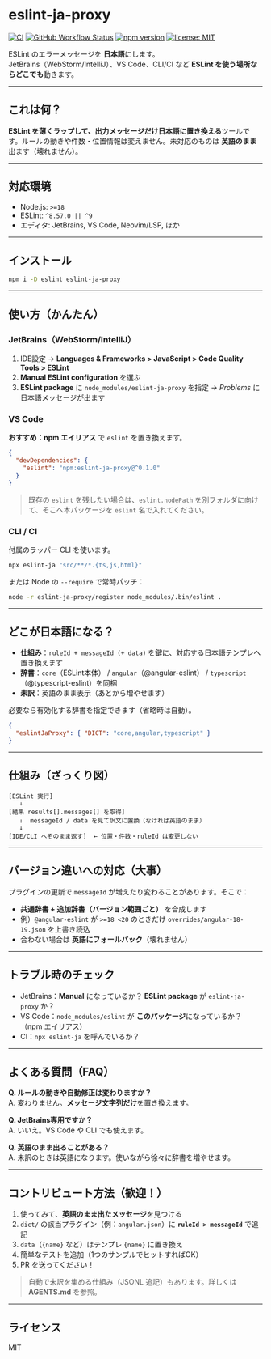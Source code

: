 # eslint-ja-proxy

[![CI](https://github.com/ayumuwall/eslint-ja-proxy/actions/workflows/ci.yml/badge.svg)](https://github.com/ayumuwall/eslint-ja-proxy/actions/workflows/ci.yml)
[![GitHub Workflow Status](https://img.shields.io/github/actions/workflow/status/ayumuwall/eslint-ja-proxy/ci.yml?branch=main&label=tests)](https://github.com/ayumuwall/eslint-ja-proxy/actions/workflows/ci.yml)
[![npm version](https://img.shields.io/npm/v/eslint-ja-proxy.svg)](https://www.npmjs.com/package/eslint-ja-proxy)
[![license: MIT](https://img.shields.io/badge/license-MIT-blue.svg)](LICENSE)

ESLint のエラーメッセージを **日本語**にします。  
JetBrains（WebStorm/IntelliJ）、VS Code、CLI/CI など **ESLint を使う場所ならどこでも**動きます。

---

## これは何？
**ESLint を薄くラップして、出力メッセージだけ日本語に置き換える**ツールです。ルールの動きや件数・位置情報は変えません。未対応のものは **英語のまま**出ます（壊れません）。

---

## 対応環境
- Node.js: `>=18`
- ESLint: `^8.57.0 || ^9`
- エディタ: JetBrains, VS Code, Neovim/LSP, ほか

---

## インストール
```bash
npm i -D eslint eslint-ja-proxy
```

---

## 使い方（かんたん）
### JetBrains（WebStorm/IntelliJ）
1. IDE設定 → **Languages & Frameworks > JavaScript > Code Quality Tools > ESLint**
2. **Manual ESLint configuration** を選ぶ
3. **ESLint package** に `node_modules/eslint-ja-proxy` を指定
→ *Problems* に日本語メッセージが出ます

### VS Code
**おすすめ：npm エイリアス** で `eslint` を置き換えます。
```json
{
  "devDependencies": {
    "eslint": "npm:eslint-ja-proxy@^0.1.0"
  }
}
```
> 既存の `eslint` を残したい場合は、`eslint.nodePath` を別フォルダに向けて、そこへ本パッケージを `eslint` 名で入れてください。

### CLI / CI
付属のラッパー CLI を使います。
```bash
npx eslint-ja "src/**/*.{ts,js,html}"
```
または Node の `--require` で常時パッチ：
```bash
node -r eslint-ja-proxy/register node_modules/.bin/eslint .
```

---

## どこが日本語になる？
- **仕組み**：`ruleId + messageId (+ data)` を鍵に、対応する日本語テンプレへ置き換えます
- **辞書**：`core`（ESLint本体） / `angular`（@angular-eslint） / `typescript`（@typescript-eslint）を同梱
- **未訳**：英語のまま表示（あとから増やせます）

必要なら有効化する辞書を指定できます（省略時は自動）。
```json
{
  "eslintJaProxy": { "DICT": "core,angular,typescript" }
}
```

---

## 仕組み（ざっくり図）
```
[ESLint 実行]
   ↓
[結果 results[].messages[] を取得]
   ↓  messageId / data を見て訳文に置換（なければ英語のまま）
   ↓
[IDE/CLI へそのまま返す]  ← 位置・件数・ruleId は変更しない
```

---

## バージョン違いへの対応（大事）
プラグインの更新で `messageId` が増えたり変わることがあります。そこで：
- **共通辞書 + 追加辞書（バージョン範囲ごと）** を合成します
- 例）`@angular-eslint` が `>=18 <20` のときだけ `overrides/angular-18-19.json` を上書き読込
- 合わない場合は **英語にフォールバック**（壊れません）

---

## トラブル時のチェック
- JetBrains：**Manual** になっているか？ **ESLint package** が `eslint-ja-proxy` か？
- VS Code：`node_modules/eslint` が **このパッケージ**になっているか？（npm エイリアス）
- CI：`npx eslint-ja` を呼んでいるか？

---

## よくある質問（FAQ）
**Q. ルールの動きや自動修正は変わりますか？**  
A. 変わりません。**メッセージ文字列だけ**を置き換えます。

**Q. JetBrains専用ですか？**  
A. いいえ。VS Code や CLI でも使えます。

**Q. 英語のまま出ることがある？**  
A. 未訳のときは英語になります。使いながら徐々に辞書を増やせます。

---

## コントリビュート方法（歓迎！）
1. 使ってみて、**英語のまま出たメッセージ**を見つける
2. `dict/` の該当プラグイン（例：`angular.json`）に **`ruleId > messageId`** で追記
3. `data`（`{name}` など）はテンプレ `{name}` に置き換え
4. 簡単なテストを追加（1つのサンプルでヒットすればOK）
5. PR を送ってください！

> 自動で未訳を集める仕組み（JSONL 追記）もあります。詳しくは **AGENTS.md** を参照。

---

## ライセンス
MIT
